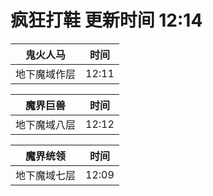 # 疯狂打鞋 更新时间 12:14

| 鬼火人马   | 时间    |
|--------|-------|
| 地下魔域作层 | 12:11 |

| 魔界巨兽   | 时间    |
|--------|-------|
| 地下魔域八层 | 12:12 |

| 魔界统领   | 时间    |
|--------|-------|
| 地下魔域七层 | 12:09 |